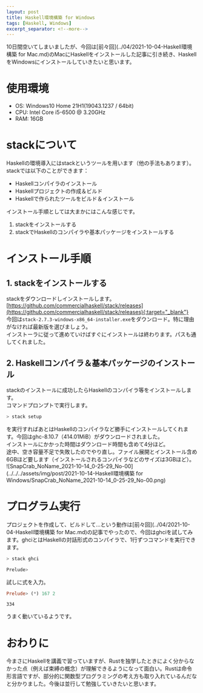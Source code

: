 ```yaml
---
layout: post
title: Haskell環境構築 for Windows
tags: [Haskell, Windows]
excerpt_separator: <!--more-->
---
```


10日間空いてしまいましたが、今回は[前々回](../04/2021-10-04-Haskell環境構築 for Mac.md)のMacにHaskellをインストールした記事に引き続き、HaskellをWindowsにインストールしていきたいと思います。

<!--more-->

# 使用環境

- OS: Windows10 Home 21H1(19043.1237 / 64bit)
- CPU: Intel Core i5-6500 @ 3.20GHz
- RAM: 16GB



# stackについて

Haskellの環境導入にはstackというツールを用います（他の手法もあります）。stackでは以下のことができます：

- Haskellコンパイラのインストール
- Haskellプロジェクトの作成＆ビルド
- Haskellで作られたツールをビルド＆インストール


インストール手順としては大まかにはこんな感じです。

1. stackをインストールする
2. stackでHaskellのコンパイラや基本パッケージをインストールする



# インストール手順

## 1. stackをインストールする

stackをダウンロードしインストールします。  
[https://github.com/commercialhaskell/stack/releases](https://github.com/commercialhaskell/stack/releases){:target="_blank"}  
今回は``stack-2.7.3-windows-x86_64-installer.exe``をダウンロード。特に理由がなければ最新版を選びましょう。  
インストーラに従って進めていけばすぐにインストールは終わります。パスも通してくれました。

## 2. Haskellコンパイラ＆基本パッケージのインストール

stackのインストールに成功したらHaskellのコンパイラ等をインストールします。  
コマンドプロンプトで実行します。

```powershell
> stack setup
```

を実行すればあとはHaskellのコンパイラなど勝手にインストールしてくれます。今回はghc-8.10.7（414.01MiB）がダウンロードされました。  
インストールにかかった時間はダウンロード時間も含めて4分ほど。  
途中、空き容量不足で失敗したのでやり直し。ファイル展開とインストール含め6GBほど要します（インストールされるコンパイラなどのサイズは3GBほど）。  
![SnapCrab_NoName_2021-10-14_0-25-29_No-00](../../../assets/img/post/2021-10-14-Haskell環境構築 for Windows/SnapCrab_NoName_2021-10-14_0-25-29_No-00.png)

# プログラム実行

プロジェクトを作成して、ビルドして…という動作は[前々回](../04/2021-10-04-Haskell環境構築 for Mac.md)の記事でやったので、今回はghciを試してみます。ghciとはHaskellの対話形式のコンパイラで、1行ずつコマンドを実行できます。  

```powershell
> stack ghci
```

```powershell
Prelude>
```

試しに式を入力。  

```haskell
Prelude> (*) 167 2
```

```
334
```

うまく動いているようです。



# おわりに

今まさにHaskellを講義で習っていますが、Rustを独学したときによく分からなかった点（例えば束縛の概念）が理解できるようになって面白い。Rustは命令形言語ですが、部分的に関数型プログラミングの考え方も取り入れているんだなと分かりました。今後は並行して勉強していきたいと思います。

